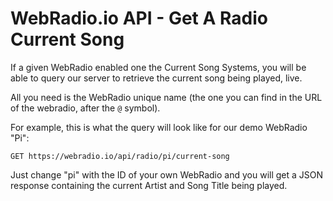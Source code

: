 # WebRadio.io API - Get A Radio Current Song

If a given WebRadio enabled one the Current Song Systems, you will be able to query our server to retrieve the current song being played, live.

All you need is the WebRadio unique name (the one you can find in the URL of the webradio, after the `@` symbol).

For example, this is what the query will look like for our demo WebRadio "Pi":

`GET https://webradio.io/api/radio/pi/current-song`

Just change "pi" with the ID of your own WebRadio and you will get a JSON response containing the current Artist and Song Title being played.
